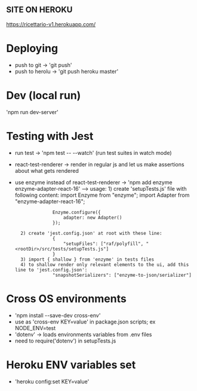 ## SITE ON HEROKU

https://ricettario-v1.herokuapp.com/

# Deploying

- push to git -> 'git push'
- push to herolu -> 'git push heroku master'

# Dev (local run)

'npm run dev-server'

# Testing with Jest

- run test -> 'npm test -- --watch' (run test suites in watch mode)
- react-test-renderer -> render in regular js and let us make assertions about what gets rendered
- use enzyme instead of react-test-renderer -> 'npm add enzyme enzyme-adapter-react-16'
  --> usage: 1) create 'setupTests.js' file with following content:
  import Enzyme from "enzyme";
  import Adapter from "enzyme-adapter-react-16";

      				Enzyme.configure({
      					adapter: new Adapter()
      				});

      	2) create 'jest.config.json' at root with these line:
      				{
      					"setupFiles": ["raf/polyfill", "<rootDir>/src/tests/setupTests.js"]
      				}
      	3) import { shallow } from 'enzyme' in tests files
      	4) to shallow render only relevant elements to the ui, add this line to 'jest.config.json':
      				"snapshotSerializers": ["enzyme-to-json/serializer"]

# Cross OS environments

- 'npm install --save-dev cross-env'
- use as 'cross-env KEY=value' in package.json scripts; ex NODE_ENV=test
- 'dotenv' -> loads environments variables from .env files
- need to require('dotenv') in setupTests.js

# Heroku ENV variables set

- 'heroku config:set KEY=value'
